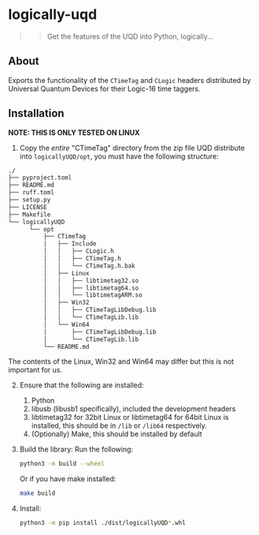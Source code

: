 # logically-uqd

>> Get the features of the UQD into Python, logically...

## About
Exports the functionality of the `CTimeTag` and `CLogic` headers distributed by Universal Quantum Devices for their Logic-16 time taggers.

## Installation
**NOTE: THIS IS ONLY TESTED ON LINUX**

1. Copy the *entire* "CTimeTag" directory from the zip file UQD distribute into `logicallyUQD/opt`, you must have the following structure:
```sh
./
├── pyproject.toml
├── README.md
├── ruff.toml
├── setup.py
├── LICENSE
├── Makefile
└── logicallyUQD
      └── opt
          ├── CTimeTag
          │   ├── Include
          │   │   ├── CLogic.h
          │   │   ├── CTimeTag.h
          │   │   └── CTimeTag.h.bak
          │   ├── Linux
          │   │   ├── libtimetag32.so
          │   │   ├── libtimetag64.so
          │   │   └── libtimetagARM.so
          │   ├── Win32
          │   │   ├── CTimeTagLibDebug.lib
          │   │   └── CTimeTagLib.lib
          │   └── Win64
          │       ├── CTimeTagLibDebug.lib
          │       └── CTimeTagLib.lib
          └── README.md
```
The contents of the Linux, Win32 and Win64 may differ but this is not important for us.

2. Ensure that the following are installed:
    1. Python
    2. libusb (libusb1 specifically), included the development headers
    3. libtimetag32 for 32bit Linux or libtimetag64 for 64bit Linux is installed, this should be in `/lib` or `/lib64` respectively.
    4. (Optionally) Make, this should be installed by default

3. Build the library:
    Run the following:
    ```sh
	python3 -m build --wheel
    ```
    Or if you have make installed:
    ```sh
    make build
    ```
4. Install:
    ```sh
    python3 -m pip install ./dist/logicallyUQD*.whl
    ```

